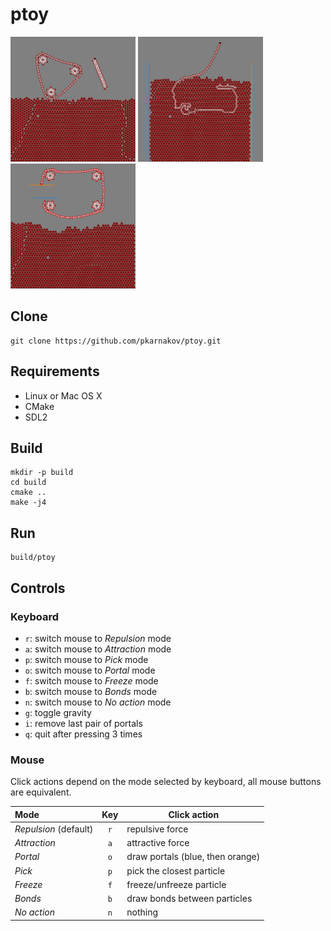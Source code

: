 # ptoy

<img src="doc/screenshot0.png" width="200">
<img src="doc/screenshot1.png" width="200">
<img src="doc/screenshot2.png" width="200">

## Clone

    git clone https://github.com/pkarnakov/ptoy.git

## Requirements

- Linux or Mac OS X
- CMake
- SDL2

## Build

```
mkdir -p build
cd build
cmake ..
make -j4
```

## Run

```
build/ptoy
```

## Controls

### Keyboard

* `r`: switch mouse to *Repulsion* mode
* `a`: switch mouse to *Attraction* mode
* `p`: switch mouse to *Pick* mode
* `o`: switch mouse to *Portal* mode
* `f`: switch mouse to *Freeze* mode
* `b`: switch mouse to *Bonds* mode
* `n`: switch mouse to *No action* mode
* `g`: toggle gravity
* `i`: remove last pair of portals
* `q`: quit after pressing 3 times

### Mouse

Click actions depend on the mode selected by keyboard,
all mouse buttons are equivalent.

Mode|Key|Click action
:---|:---:|---
*Repulsion* (default) |`r`| repulsive force
*Attraction* |`a`| attractive force
*Portal*  |`o`| draw portals (blue, then orange)
*Pick*  |`p`| pick the closest particle
*Freeze* |`f`| freeze/unfreeze particle
*Bonds*  |`b`| draw bonds between particles
*No action* |`n`| nothing

